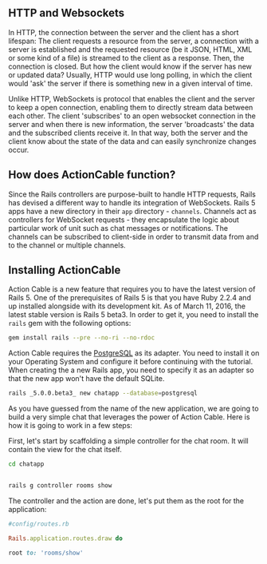 
HTTP and Websockets
--
In HTTP, the connection between the server and the client has a short lifespan: The client requests a resource from the server, a connection with a server is established and the requested resource (be it JSON, HTML, XML or some kind of a file) is streamed to the client as a response. Then, the connection is closed. But how the client would know if the server has new or updated data? Usually, HTTP would use long polling, in which the client would 'ask' the server if there is something new in a given interval of time.

 Unlike HTTP, WebSockets is protocol that enables the client and the server to keep a open connection, enabling them to directly stream data between each other. The client 'subscribes' to an open websocket connection in the server and when there is new information, the server 'broadcasts' the data and the subscribed clients receive it. In that way, both the server and the client know about the state of the data and can easily synchronize changes occur.

How does ActionCable function?
--

 Since the Rails controllers are purpose-built to handle HTTP requests, Rails has devised a different way to handle its integration of WebSockets. Rails 5 apps have a new directory in their `app` directory - `channels`. Channels act as controllers for WebSocket requests - they encapsulate the logic about particular work of unit such as chat messages or notifications. The channels can be subscribed to client-side in order to transmit data from and to the channel or multiple channels.


Installing ActionCable
--

 Action Cable is a new feature that requires you to have the latest version of Rails 5. One of the prerequisites of Rails 5 is that you have Ruby 2.2.4 and up installed alongside with its development kit. As of March 11, 2016, the latest stable version is Rails 5 beta3. In order to get it, you need to install the `rails` gem with the following options:

```bash
gem install rails --pre --no-ri --no-rdoc
```

Action Cable requires the [PostgreSQL](http://www.postgresql.org/download/) as its adapter. You need to install it on your Operating System and configure it before continuing with the tutorial.
When creating the a new Rails app, you need to specify it as an adapter so that the new app won't have the default SQLite.

```bash
rails _5.0.0.beta3_ new chatapp --database=postgresql
```

As you have guessed from the name of the new application, we are going to build a very simple chat that leverages the power of Action Cable. Here is how it is going to work in a few steps:




 First, let's start by scaffolding a simple controller for the chat room. It will contain the view for the chat itself.

```bash
cd chatapp

```
```bash

rails g controller rooms show
```

 The controller and the action are done, let's put them as the root for the application:

```ruby
#config/routes.rb

Rails.application.routes.draw do

root to: 'rooms/show'

```